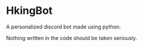# HkingBot
 A personalized discord bot made using python.
 
 
 Nothing written in the code should be taken seriously.
